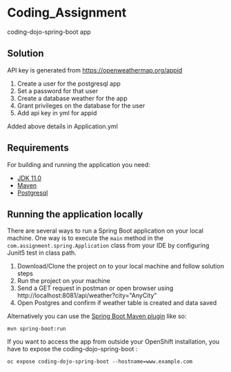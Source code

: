 # Coding_Assignment
coding-dojo-spring-boot app

## Solution

API key is generated from https://openweathermap.org/appid

1.	Create a user for the postgresql app
2.	Set a password for that user
3.	Create a database weather for the app
4.	Grant privileges on the database for the user
5.	Add api key in yml for appid

Added above details in Application.yml

## Requirements

For building and running the application you need:

- [JDK 11.0](https://www.oracle.com/java/technologies/javase-jdk11-downloads.html)
- [Maven](https://maven.apache.org)
- [Postgresql](https://www.postgresql.org/download/windows/)

## Running the application locally

There are several ways to run a Spring Boot application on your local machine. One way is to execute the `main` method in the `com.assignment.spring.Application` class from your IDE by configuring Junit5 test in class path.

1.	Download/Clone the project on to your local machine and follow solution steps
2.	Run the project on your machine
3.	Send a GET request in postman or open browser using http://localhost:8081/api/weather?city="AnyCity"
4.  Open Postgres and confirm if weather table is created and data saved


Alternatively you can use the [Spring Boot Maven plugin](https://docs.spring.io/spring-boot/docs/current/reference/html/build-tool-plugins-maven-plugin.html) like so:

```shell
mvn spring-boot:run
```
If you want to access the app from outside your OpenShift installation, you have to expose the coding-dojo-spring-boot :

```shell
oc expose coding-dojo-spring-boot --hostname=www.example.com

